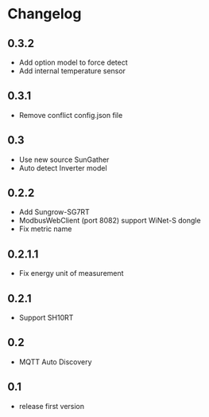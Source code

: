 # Changelog

## 0.3.2
- Add option model to force detect
- Add internal temperature sensor

## 0.3.1
- Remove conflict config.json file

## 0.3
- Use new source SunGather
- Auto detect Inverter model

## 0.2.2
- Add Sungrow-SG7RT
- ModbusWebClient (port 8082) support WiNet-S dongle
- Fix metric name

## 0.2.1.1
- Fix energy unit of measurement

## 0.2.1 
- Support SH10RT


## 0.2 
- MQTT Auto Discovery

## 0.1

- release first version